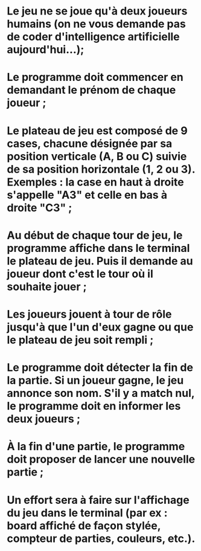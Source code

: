 # Le jeu ne se joue qu'à deux joueurs humains (on ne vous demande pas de coder d'intelligence artificielle aujourd'hui…);
# Le programme doit commencer en demandant le prénom de chaque joueur ;
# Le plateau de jeu est composé de 9 cases, chacune désignée par sa position verticale (A, B ou C) suivie de sa position horizontale (1, 2 ou 3). Exemples : la case en haut à droite s'appelle "A3" et celle en bas à droite "C3" ;
# Au début de chaque tour de jeu, le programme affiche dans le terminal le plateau de jeu. Puis il demande au joueur dont c'est le tour où il souhaite jouer ;
# Les joueurs jouent à tour de rôle jusqu'à que l'un d'eux gagne ou que le plateau de jeu soit rempli ;
# Le programme doit détecter la fin de la partie. Si un joueur gagne, le jeu annonce son nom. S'il y a match nul, le programme doit en informer les deux joueurs ;
# À la fin d'une partie, le programme doit proposer de lancer une nouvelle partie ;
# Un effort sera à faire sur l'affichage du jeu dans le terminal (par ex : board affiché de façon stylée, compteur de parties, couleurs, etc.).